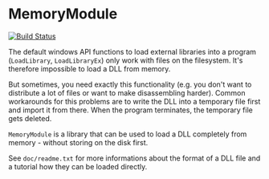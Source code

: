 MemoryModule
============

[![Build Status](https://travis-ci.org/fancycode/MemoryModule.svg?branch=master)](https://travis-ci.org/fancycode/MemoryModule)

The default windows API functions to load external libraries into a program
(`LoadLibrary`, `LoadLibraryEx`) only work with files on the filesystem.  It's
therefore impossible to load a DLL from memory.

But sometimes, you need exactly this functionality (e.g. you don't want to
distribute a lot of files or want to make disassembling harder).  Common
workarounds for this problems are to write the DLL into a temporary file
first and import it from there.  When the program terminates, the temporary
file gets deleted.

`MemoryModule` is a library that can be used to load a DLL completely from
memory - without storing on the disk first.

See `doc/readme.txt` for more informations about the format of a DLL file and
a tutorial how they can be loaded directly.
